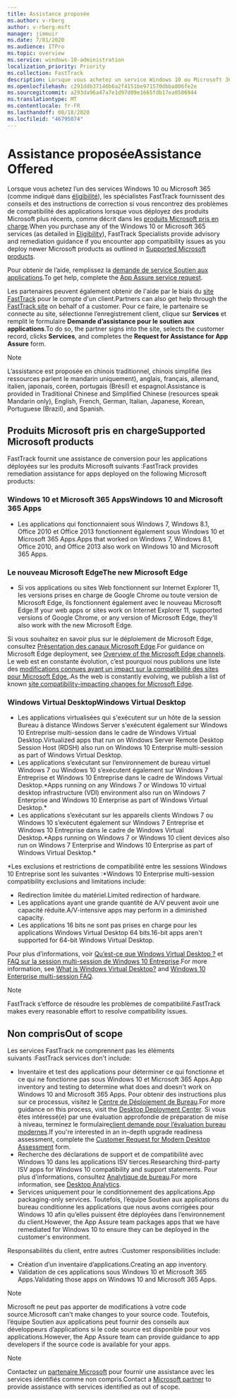 ```yaml
---
title: Assistance proposée
ms.author: v-rberg
author: v-rberg-msft
manager: jimmuir
ms.date: 7/01/2020
ms.audience: ITPro
ms.topic: overview
ms.service: windows-10-administration
localization_priority: Priority
ms.collection: FastTrack
description: Lorsque vous achetez un service Windows 10 ou Microsoft 365, des spécialistes FastTrack vous fournissent des conseils et des instructions afin de le déployer vers Windows 10 et Microsoft 365 Apps et de rester à jour sans frais supplémentaires (avec un abonnement éligible).
ms.openlocfilehash: c291ddb37146b6a2f4151be971570dbba806fe2e
ms.sourcegitcommit: a293da96a47a7e1d97d09e1665fdb17ea0506944
ms.translationtype: MT
ms.contentlocale: fr-FR
ms.lasthandoff: 08/18/2020
ms.locfileid: "46795074"
---
```

# <a name="assistance-offered"></a><span data-ttu-id="2b052-103">Assistance proposée</span><span class="sxs-lookup"><span data-stu-id="2b052-103">Assistance Offered</span></span>  

<span data-ttu-id="2b052-104">Lorsque vous achetez l’un des services Windows 10 ou Microsoft 365 (comme indiqué dans [éligibilité](eligibility.md)), les spécialistes FastTrack fournissent des conseils et des instructions de correction si vous rencontrez des problèmes de compatibilité des applications lorsque vous déployez des produits Microsoft plus récents, comme décrit dans les [produits Microsoft pris en charge](#supported-microsoft-products).</span><span class="sxs-lookup"><span data-stu-id="2b052-104">When you purchase any of the Windows 10 or Microsoft 365 services (as detailed in [Eligibility](eligibility.md)), FastTrack Specialists provide advisory and remediation guidance if you encounter app compatibility issues as you deploy newer Microsoft products as outlined in [Supported Microsoft products](#supported-microsoft-products).</span></span>

<span data-ttu-id="2b052-105">Pour obtenir de l’aide, remplissez la [demande de service Soutien aux applications](https://go.microsoft.com/fwlink/?linkid=2022721).</span><span class="sxs-lookup"><span data-stu-id="2b052-105">To get help, complete the [App Assure service request](https://go.microsoft.com/fwlink/?linkid=2022721).</span></span>

<span data-ttu-id="2b052-106">Les partenaires peuvent également obtenir de l'aide par le biais du [site FastTrack](https://go.microsoft.com/fwlink/?linkid=780698) pour le compte d'un client.</span><span class="sxs-lookup"><span data-stu-id="2b052-106">Partners can also get help through the [FastTrack site](https://go.microsoft.com/fwlink/?linkid=780698) on behalf of a customer.</span></span> <span data-ttu-id="2b052-107">Pour ce faire, le partenaire se connecte au site, sélectionne l’enregistrement client, clique sur **Services** et remplit le formulaire **Demande d’assistance pour le soutien aux applications**.</span><span class="sxs-lookup"><span data-stu-id="2b052-107">To do so, the partner signs into the site, selects the customer record, clicks **Services**, and completes the **Request for Assistance for App Assure** form.</span></span>

> [!NOTE]
> <span data-ttu-id="2b052-108">L’assistance est proposée en chinois traditionnel, chinois simplifié (les ressources parlent le mandarin uniquement), anglais, français, allemand, italien, japonais, coréen, portugais (Brésil) et espagnol.</span><span class="sxs-lookup"><span data-stu-id="2b052-108">Assistance is provided in Traditional Chinese and Simplified Chinese (resources speak Mandarin only), English, French, German, Italian, Japanese, Korean, Portuguese (Brazil), and Spanish.</span></span> 

## <a name="supported-microsoft-products"></a><span data-ttu-id="2b052-109">Produits Microsoft pris en charge</span><span class="sxs-lookup"><span data-stu-id="2b052-109">Supported Microsoft products</span></span>

<span data-ttu-id="2b052-110">FastTrack fournit une assistance de conversion pour les applications déployées sur les produits Microsoft suivants :</span><span class="sxs-lookup"><span data-stu-id="2b052-110">FastTrack provides remediation assistance for apps deployed on the following Microsoft products:</span></span>

### <a name="windows-10-and-microsoft-365-apps"></a><span data-ttu-id="2b052-111">Windows 10 et Microsoft 365 Apps</span><span class="sxs-lookup"><span data-stu-id="2b052-111">Windows 10 and Microsoft 365 Apps</span></span>

- <span data-ttu-id="2b052-112">Les applications qui fonctionnaient sous Windows 7, Windows 8.1, Office 2010 et Office 2013 fonctionnent également sous Windows 10 et Microsoft 365 Apps.</span><span class="sxs-lookup"><span data-stu-id="2b052-112">Apps that worked on Windows 7, Windows 8.1, Office 2010, and Office 2013 also work on Windows 10 and Microsoft 365 Apps.</span></span>

### <a name="the-new-microsoft-edge"></a><span data-ttu-id="2b052-113">Le nouveau Microsoft Edge</span><span class="sxs-lookup"><span data-stu-id="2b052-113">The new Microsoft Edge</span></span>

- <span data-ttu-id="2b052-114">Si vos applications ou sites Web fonctionnent sur Internet Explorer 11, les versions prises en charge de Google Chrome ou toute version de Microsoft Edge, ils fonctionnent également avec le nouveau Microsoft Edge.</span><span class="sxs-lookup"><span data-stu-id="2b052-114">If your web apps or sites work on Internet Explorer 11, supported versions of Google Chrome, or any version of Microsoft Edge, they'll also work with the new Microsoft Edge.</span></span>

<span data-ttu-id="2b052-115">Si vous souhaitez en savoir plus sur le déploiement de Microsoft Edge, consultez [Présentation des canaux Microsoft Edge](https://docs.microsoft.com/DeployEdge/microsoft-edge-channels).</span><span class="sxs-lookup"><span data-stu-id="2b052-115">For guidance on Microsoft Edge deployment, see [Overview of the Microsoft Edge channels](https://docs.microsoft.com/DeployEdge/microsoft-edge-channels).</span></span> <span data-ttu-id="2b052-116">Le web est en constante évolution, c’est pourquoi nous publions une liste des [ modifications connues ayant un impact sur la compatibilité des sites pour Microsoft Edge.](https://docs.microsoft.com/microsoft-edge/web-platform/site-impacting-changes).</span><span class="sxs-lookup"><span data-stu-id="2b052-116">As the web is constantly evolving, we publish a list of known [site compatibility-impacting changes for Microsoft Edge](https://docs.microsoft.com/microsoft-edge/web-platform/site-impacting-changes).</span></span>

### <a name="windows-virtual-desktop"></a><span data-ttu-id="2b052-117">Windows Virtual Desktop</span><span class="sxs-lookup"><span data-stu-id="2b052-117">Windows Virtual Desktop</span></span>

- <span data-ttu-id="2b052-118">Les applications virtualisées qui s'exécutent sur un hôte de la session Bureau à distance Windows Server s'exécutent également sur Windows 10 Entreprise multi-session dans le cadre de Windows Virtual Desktop.</span><span class="sxs-lookup"><span data-stu-id="2b052-118">Virtualized apps that run on Windows Server Remote Desktop Session Host (RDSH) also run on Windows 10 Enterprise multi-session as part of Windows Virtual Desktop.</span></span>
- <span data-ttu-id="2b052-119">Les applications s’exécutant sur l’environnement de bureau virtuel Windows 7 ou Windows 10 s’exécutent également sur Windows 7 Entreprise et Windows 10 Entreprise dans le cadre de Windows Virtual Desktop.\*</span><span class="sxs-lookup"><span data-stu-id="2b052-119">Apps running on any Windows 7 or Windows 10 virtual desktop infrastructure (VDI) environment also run on Windows 7 Enterprise and Windows 10 Enterprise as part of Windows Virtual Desktop.\*</span></span>
- <span data-ttu-id="2b052-120">Les applications s’exécutant sur les appareils clients Windows 7 ou Windows 10 s’exécutent également sur Windows 7 Entreprise et Windows 10 Entreprise dans le cadre de Windows Virtual Desktop.\*</span><span class="sxs-lookup"><span data-stu-id="2b052-120">Apps running on Windows 7 or Windows 10 client devices also run on Windows 7 Enterprise and Windows 10 Enterprise as part of Windows Virtual Desktop.\*</span></span>

<span data-ttu-id="2b052-121">\*Les exclusions et restrictions de compatibilité entre les sessions Windows 10 Entreprise sont les suivantes :</span><span class="sxs-lookup"><span data-stu-id="2b052-121">\*Windows 10 Enterprise multi-session compatibility exclusions and limitations include:</span></span>
- <span data-ttu-id="2b052-122">Redirection limitée du matériel.</span><span class="sxs-lookup"><span data-stu-id="2b052-122">Limited redirection of hardware.</span></span>
- <span data-ttu-id="2b052-123">Les applications ayant une grande quantité de A/V peuvent avoir une capacité réduite.</span><span class="sxs-lookup"><span data-stu-id="2b052-123">A/V-intensive apps may perform in a diminished capacity.</span></span>
- <span data-ttu-id="2b052-124">Les applications 16 bits ne sont pas prises en charge pour les applications Windows Virtual Desktop 64 bits.</span><span class="sxs-lookup"><span data-stu-id="2b052-124">16-bit apps aren't supported for 64-bit Windows Virtual Desktop.</span></span>

<span data-ttu-id="2b052-125">Pour plus d’informations, voir [Qu’est-ce que Windows Virtual Desktop ?](https://docs.microsoft.com/azure/virtual-desktop/overview) et [FAQ sur la session multi-session de Windows 10 Entreprise](https://docs.microsoft.com/azure/virtual-desktop/windows-10-multisession-faq).</span><span class="sxs-lookup"><span data-stu-id="2b052-125">For more information, see [What is Windows Virtual Desktop?](https://docs.microsoft.com/azure/virtual-desktop/overview) and [Windows 10 Enterprise multi-session FAQ](https://docs.microsoft.com/azure/virtual-desktop/windows-10-multisession-faq).</span></span>

> [!NOTE]
> <span data-ttu-id="2b052-126">FastTrack s’efforce de résoudre les problèmes de compatibilité.</span><span class="sxs-lookup"><span data-stu-id="2b052-126">FastTrack makes every reasonable effort to resolve compatibility issues.</span></span> 

## <a name="out-of-scope"></a><span data-ttu-id="2b052-127">Non compris</span><span class="sxs-lookup"><span data-stu-id="2b052-127">Out of scope</span></span>

<span data-ttu-id="2b052-128">Les services FastTrack ne comprennent pas les éléments suivants :</span><span class="sxs-lookup"><span data-stu-id="2b052-128">FastTrack services don't include:</span></span>
- <span data-ttu-id="2b052-129">Inventaire et test des applications pour déterminer ce qui fonctionne et ce qui ne fonctionne pas sous Windows 10 et Microsoft 365 Apps.</span><span class="sxs-lookup"><span data-stu-id="2b052-129">App inventory and testing to determine what does and doesn't work on Windows 10 and Microsoft 365 Apps.</span></span> <span data-ttu-id="2b052-130">Pour obtenir des instructions plus sur ce processus, visitez le [Centre de Déploiement de Bureau](https://go.microsoft.com/fwlink/?linkid=2080140).</span><span class="sxs-lookup"><span data-stu-id="2b052-130">For more guidance on this process, visit the [Desktop Deployment Center](https://go.microsoft.com/fwlink/?linkid=2080140).</span></span> <span data-ttu-id="2b052-131">Si vous êtes intéressé(e) par une évaluation approfondie de préparation de mise à niveau, terminez le formulaire[client demande pour l’évaluation bureau modernes](https://go.microsoft.com/fwlink/?linkid=2053818).</span><span class="sxs-lookup"><span data-stu-id="2b052-131">If you're interested in an in-depth upgrade readiness assessment, complete the [Customer Request for Modern Desktop Assessment](https://go.microsoft.com/fwlink/?linkid=2053818) form.</span></span>
- <span data-ttu-id="2b052-132">Recherche des déclarations de support et de compatibilité avec Windows 10 dans les applications ISV tierces.</span><span class="sxs-lookup"><span data-stu-id="2b052-132">Researching third-party ISV apps for Windows 10 compatibility and support statements.</span></span> <span data-ttu-id="2b052-133">Pour plus d’informations, consultez [Analytique de bureau](https://docs.microsoft.com/sccm/desktop-analytics/overview).</span><span class="sxs-lookup"><span data-stu-id="2b052-133">For more information, see [Desktop Analytics](https://docs.microsoft.com/sccm/desktop-analytics/overview).</span></span>
- <span data-ttu-id="2b052-134">Services uniquement pour le conditionnement des applications.</span><span class="sxs-lookup"><span data-stu-id="2b052-134">App packaging-only services.</span></span> <span data-ttu-id="2b052-135">Toutefois, l’équipe Soutien aux applications du bureau conditionne les applications que nous avons corrigées pour Windows 10 afin qu’elles puissent être déployées dans l’environnement du client.</span><span class="sxs-lookup"><span data-stu-id="2b052-135">However, the App Assure team packages apps that we have remediated for Windows 10 to ensure they can be deployed in the customer's environment.</span></span>

<span data-ttu-id="2b052-136">Responsabilités du client, entre autres :</span><span class="sxs-lookup"><span data-stu-id="2b052-136">Customer responsibilities include:</span></span>
- <span data-ttu-id="2b052-137">Création d’un inventaire d’applications.</span><span class="sxs-lookup"><span data-stu-id="2b052-137">Creating an app inventory.</span></span>
- <span data-ttu-id="2b052-138">Validation de ces applications sous Windows 10 et Microsoft 365 Apps.</span><span class="sxs-lookup"><span data-stu-id="2b052-138">Validating those apps on Windows 10 and Microsoft 365 Apps.</span></span>

> [!NOTE]
> <span data-ttu-id="2b052-139">Microsoft ne peut pas apporter de modifications à votre code source.</span><span class="sxs-lookup"><span data-stu-id="2b052-139">Microsoft can't make changes to your source code.</span></span> <span data-ttu-id="2b052-140">Toutefois, l’équipe Soutien aux applications peut fournir des conseils aux développeurs d’applications si le code source est disponible pour vos applications.</span><span class="sxs-lookup"><span data-stu-id="2b052-140">However, the App Assure team can provide guidance to app developers if the source code is available for your apps.</span></span>

> [!NOTE]
> <span data-ttu-id="2b052-141">Contactez un [partenaire Microsoft](https://go.microsoft.com/fwlink/?linkid=2080150) pour fournir une assistance avec les services identifiés comme non compris.</span><span class="sxs-lookup"><span data-stu-id="2b052-141">Contact a [Microsoft partner](https://go.microsoft.com/fwlink/?linkid=2080150) to provide assistance with services identified as out of scope.</span></span>


